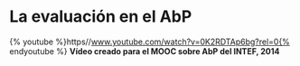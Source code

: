 
# La evaluación en el AbP

{% youtube %}https//www.youtube.com/watch?v=0K2RDTAp6bg?rel=0{% endyoutube %}
**Vídeo creado para el MOOC sobre AbP del INTEF, 2014**
